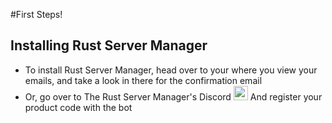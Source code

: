#First Steps!
## Installing Rust Server Manager
- To install Rust Server Manager, head over to your where you view your emails, and take a look in there for the confirmation email
- Or, go over to The Rust Server Manager's Discord [<img src="https://cdn.discordapp.com/icons/473921792759562261/1dd1cf554109faf5423e62bdda4ea187.png" width="23" height="23">](https://discord.gg/Gmtm8Bqgqv) And register your product code with the bot

##


